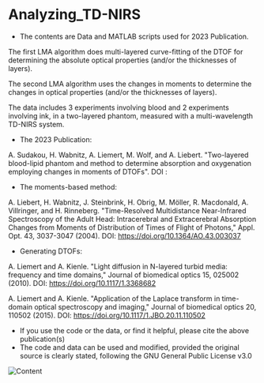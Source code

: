 # Analyzing_TD-NIRS
- The contents are Data and MATLAB scripts used for 2023 Publication.

The first LMA algorithm does multi-layered curve-fitting of the DTOF for determining the absolute optical properties (and/or the thicknesses of layers).

The second LMA algorithm uses the changes in moments to determine the changes in optical properties (and/or the thicknesses of layers).

The data includes 3 experiments involving blood and 2 experiments involving ink, in a two-layered phantom, measured with a multi-wavelength TD-NIRS system.

- The 2023 Publication: 

A. Sudakou, H. Wabnitz, A. Liemert, M. Wolf, and A. Liebert.  "Two-layered blood-lipid phantom and method to determine absorption and oxygenation employing changes in moments of DTOFs".  DOI  : 

- The moments-based method:

A. Liebert, H. Wabnitz, J. Steinbrink, H. Obrig, M. Möller, R. Macdonald, A. Villringer, and H. Rinneberg.  "Time-Resolved Multidistance Near-Infrared Spectroscopy of the Adult Head: Intracerebral and Extracerebral Absorption Changes from Moments of Distribution of Times of Flight of Photons," Appl. Opt. 43, 3037-3047 (2004).  DOI:  https://doi.org/10.1364/AO.43.003037

- Generating DTOFs:

A. Liemert and A. Kienle.  "Light diffusion in N-layered turbid media: frequency and time domains," Journal of biomedical optics 15, 025002 (2010).  DOI:  https://doi.org/10.1117/1.3368682

A. Liemert and A. Kienle.  "Application of the Laplace transform in time-domain optical spectroscopy and imaging," Journal of biomedical optics 20, 110502 (2015).  DOI:  https://doi.org/10.1117/1.JBO.20.11.110502

- If you use the code or the data, or find it helpful, please cite the above publication(s)
- The code and data can be used and modified, provided the original source is clearly stated, following the GNU General Public License v3.0



![Content](https://github.com/asudakou/Analyzing_TD-NIRS/assets/133748951/044257a5-68e9-4ec4-9411-a7fb489dce3a)
